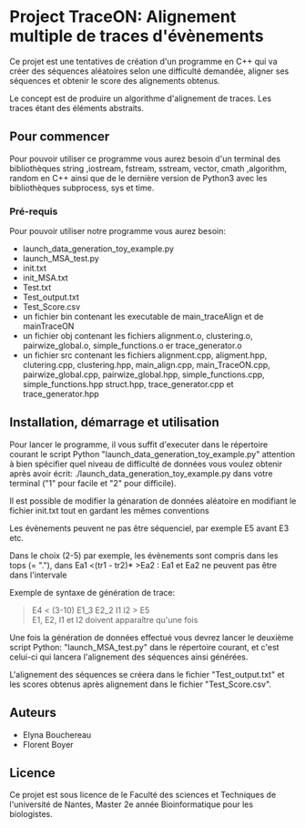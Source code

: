 # Project TraceON: Alignement multiple de traces d'évènements

Ce projet est une tentatives de création d'un programme en C++ qui va créer des séquences aléatoires selon une difficulté demandée, aligner ses séquences et obtenir le score des alignements obtenus.

Le concept est de produire un algorithme d'alignement de traces. Les traces étant des éléments abstraits.

## Pour commencer

Pour pouvoir utiliser ce programme vous aurez besoin d'un terminal des bibliothèques string ,iostream, fstream, sstream, vector, cmath ,algorithm, random en C++ ainsi que de le dernière version de Python3 avec les bibliothèques subprocess, sys et time. 

### Pré-requis 

Pour pouvoir utiliser notre programme vous aurez besoin:

- launch_data_generation_toy_example.py
- launch_MSA_test.py
- init.txt
- init_MSA.txt
- Test.txt
- Test_output.txt
- Test_Score.csv
- un fichier bin contenant les executable de main_traceAlign et de mainTraceON
- un fichier obj contenant les fichiers alignment.o, clustering.o, pairwize_global.o, simple_functions.o er trace_generator.o
- un fichier src  contenant les fichiers alignment.cpp, aligment.hpp, clutering.cpp, clustering.hpp, main_align.cpp, main_TraceON.cpp, pairwize_global.cpp, pairwize_global.hpp, simple_functions.cpp, simple_functions.hpp struct.hpp, trace_generator.cpp et trace_generator.hpp

## Installation, démarrage et utilisation

Pour lancer le programme, il vous suffit d'executer dans le répertoire courant le script Python "launch_data_generation_toy_example.py" attention à bien spécifier quel niveau de difficulté de données vous voulez obtenir après avoir écrit: ./launch_data_generation_toy_example.py dans votre terminal ("1" pour facile et "2" pour difficile).

Il est possible de modifier la génaration de données aléatoire en modifiant le fichier init.txt tout en gardant les mêmes conventions  

Les évènements peuvent ne pas être séquenciel, par exemple E5 avant E3 etc.  

Dans le choix (2-5) par exemple, les évènements sont compris dans les tops (= "."), dans Ea1 <(tr1 - tr2)* >Ea2 : Ea1 et Ea2 ne peuvent pas être dans l'intervale

Exemple de syntaxe de génération de trace:
> E4 < (3-10) E1_3 E2_2 I1 I2 > E5  
> E1, E2, I1 et I2 doivent apparaître qu'une fois

Une fois la génération de données effectué vous devrez lancer le deuxième script Python: "launch_MSA_test.py" dans le répertoire courant, et c'est celui-ci qui lancera l'alignement des séquences ainsi générées.

L'alignement des séquences se créera dans le fichier "Test_output.txt" et les scores obtenus après alignement dans le fichier "Test_Score.csv".

## Auteurs

- Elyna Bouchereau
- Florent Boyer

## Licence

Ce projet est sous licence de le Faculté des sciences et Techniques de l'université de Nantes, Master 2e année Bioinformatique pour les biologistes. 



